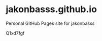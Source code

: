 # jakonbasss.github.io
Personal GitHub Pages site for jakonbasss





















































Q1xd7fgf
